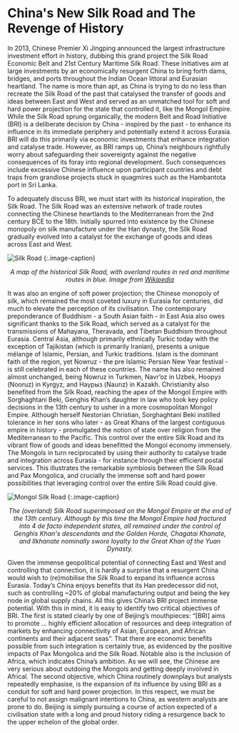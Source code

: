 # China's New Silk Road and The Revenge of History

In 2013, Chinese Premier Xi Jingping announced the largest infrastructure investment effort in history, dubbing this grand project the Silk Road Economic Belt and 21st Century Maritime Silk Road. These initiatives aim at large investments by an economically resurgent China to bring forth dams, bridges, and ports throughout the Indian Ocean littoral and Eurasian heartland. The name is more than apt, as China is trying to do no less than recreate the Silk Road of the past that catalysed the transfer of goods and ideas between East and West and served as an unmatched tool for soft and hard power projection for the state that controlled it, like the Mongol Empire. While the Silk Road sprung organically, the modern Belt and Road Initiative (BRI) is a deliberate decision by China - inspired by the past - to enhance its influence in its immediate periphery and potentially extend it across Eurasia. BRI will do this primarily via economic investments that enhance integration and catalyse trade. However, as BRI ramps up, China’s neighbours rightfully worry about safeguarding their sovereignty against the negative consequences of its foray into regional development. Such consequences include excessive Chinese influence upon participant countries and debt traps from grandiose projects stuck in quagmires such as the Hambantota port in Sri Lanka.


To adequately discuss BRI, we must start with its historical inspiration, the Silk Road. The Silk Road was an extensive network of trade routes connecting the Chinese heartlands to the Mediterranean from the 2nd century BCE to the 18th. Initially spurred into existence by the Chinese monopoly on silk manufacture under the Han dynasty, the Silk Road gradually evolved into a catalyst for the exchange of goods and ideas across East and West. 

![Silk Road](https://upload.wikimedia.org/wikipedia/commons/7/74/Silk_route.jpg)
{:.image-caption}
*<center>A map of the historical Silk Road, with overland routes in red and maritime routes in blue. Image from <a href="https://upload.wikimedia.org/wikipedia/commons/7/74/Silk_route.jpg">Wikipedia</a></center>*

It was also an engine of soft power projection; the Chinese monopoly of silk, which remained the most coveted luxury in Eurasia for centuries, did much to elevate the perception of its civilisation. The contemporary preponderance of Buddhism - a South Asian faith - in East Asia also owes significant thanks to the Silk Road, which served as a catalyst for the transmissions of Mahayana, Theravada, and Tibetan Buddhism throughout Eurasia. Central Asia, although primarily ethnically Turkic today with the exception of Tajikistan (which is primarily Iranian), presents a unique mélange of Islamic, Persian, and Turkic traditions. Islam is the dominant faith of the region, yet Nowruz - the pre Islamic Persian New Year festival - is still celebrated in each of these countries. The name has also remained almost unchanged, being Nowruz in Turkmen, Navr’oz in Uzbek, Нооруз (Nooruz) in Kyrgyz, and Наурыз (Naurız) in Kazakh. Christianity also benefited from the Silk Road, reaching the apex of the Mongol Empire with Sorghaghtani Beki, Genghis Khan’s daughter in law who took key policy decisions in the 13th century to usher in a more cosmopolitan Mongol Empire. Although herself Nestorian Christian, Sorghaghtani Beki instilled tolerance in her sons who later  - as Great Khans of the largest contiguous empire in history - promulgated the notion of state over religion from the Mediterranean to the Pacific. This control over the entire Silk Road and its vibrant flow of goods and ideas benefitted the Mongol economy immensely. The Mongols in turn reciprocated by using their authority to catalyse trade and integration across Eurasia - for instance through their efficient postal services. This illustrates the remarkable symbiosis between the Silk Road and Pax Mongolica, and crucially the immense soft and hard power possibilities that leveraging control over the entire Silk Road could give.

![Mongol Silk Road](https://cdn.thinglink.me/api/image/721449803728289794/1024/10/scaletowidth?wait=true&e=Y3kzwnvaXrRbGUBPrR4MzY)
{:.image-caption}
*<center>The (overland) Silk Road superimposed on the Mongol Empire at the end of the 13th century. Although by this time the Mongol Empire had fractured into 4 de facto independent states, all remained under the control of
Genghis Khan's descendants and the Golden Horde, Chagatai Khanate, and Ilkhanate nominally swore loyalty to the Great Khan of the Yuan Dynasty.</center>* 

Given the immense geopolitical potential of connecting East and West and controlling that connection, it is hardly a surprise that a resurgent China would wish to (re)mobilise the Silk Road to expand its influence across Eurasia. Today’s China enjoys benefits that its Han predecessor did not, such as controlling ~20% of global manufacturing output and being the key node in global supply chains. All this gives China’s BRI project immense potential. With this in mind, it is easy to identify two critical objectives of BRI. The first is stated clearly by one of Beijing’s mouthpieces: “[BRI] aims to promote … highly efficient allocation of resources and deep integration of markets by enhancing connectivity of Asian, European, and African continents and their adjacent seas”. That there are economic benefits possible from such integration is certainly true, as evidenced by the positive impacts of Pax Mongolica and the Silk Road. Notable also is the inclusion of Africa, which indicates China’s ambition. As we will see, the Chinese are very serious about outdoing the Mongols and getting deeply involved in Africal. The second objective, which China routinely downplays but analysts repeatedly emphasise, is the expansion of its influence by using BRI as a conduit for soft and hard power projection. In this respect, we must be careful to not assign malignant intentions to China, as western analysts are prone to do. Beijing is simply pursuing a course of action expected of a civilisation state with a long and proud history riding a resurgence back to the upper echelon of the global order. 




